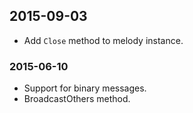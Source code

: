 ## 2015-09-03

* Add `Close` method to melody instance.

### 2015-06-10

* Support for binary messages.
* BroadcastOthers method.
